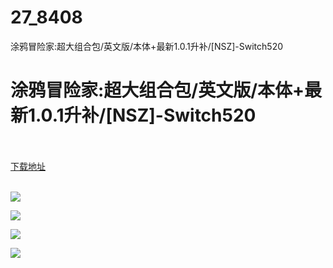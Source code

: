 # 27_8408
涂鸦冒险家:超大组合包/英文版/本体+最新1.0.1升补/[NSZ]-Switch520
# 涂鸦冒险家:超大组合包/英文版/本体+最新1.0.1升补/[NSZ]-Switch520
 <br/></br>
[下载地址](https://www.switch520.cc/article/8408 "下载地址")
<br/></br>

<p><img src="https://www.switch520.cc/muke_img/upload_art_editor_20201226-1_65c0ac3b5a1da03aec307350e7876b61.jpg"></p>
<p><img src="https://www.switch520.cc/muke_img/upload_art_editor_20201226-1_9242d2b1c57ed60ba2c09978c22dd70e.jpg"></p>
<p><img src="https://www.switch520.cc/muke_img/upload_art_editor_20201226-1_a17fad14a4f00a81584aa524db209610.jpg"></p>
<p><img src="https://www.switch520.cc/muke_img/upload_art_editor_20201226-1_3fd55a9e48571e0fd0bbf8827f6eea0e.jpg"></p>
<p><strong>&nbsp;</strong></p>
